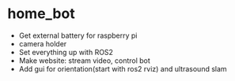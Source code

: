 # home_bot
* Get external battery for raspberry pi
* camera holder
* Set everything up with ROS2
* Make website: stream video, control bot
* Add gui for orientation(start with ros2 rviz) and ultrasound slam

